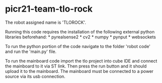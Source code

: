 # picr21-team-tlo-rock

The robot assigned name is 'TLOROCK'.

Running this code requires the installation of the following external python libraries beforehand:
    * pyrealsense2
    * cv2
    * numpy
    * pynput
    * websockets
    
To run the python portion of the code navigate to the folder 'robot code' and run the 'main.py' file.    

To run the mainboard code import the tlo project into cube IDE and connect the mainboard to it via ST link. Then press the run button and it should upload it to the mainboard. The mainboard must be connected to a power source via its usb connection. 
